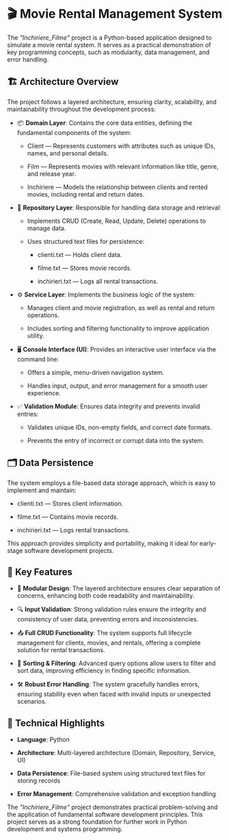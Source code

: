 # 🎬 Movie Rental Management System

The *"Inchiriere_Filme"* project is a Python-based application designed to simulate a movie rental system. It serves as a practical demonstration of key programming concepts, such as modularity, data management, and error handling.


## 🏗️ Architecture Overview

The project follows a layered architecture, ensuring clarity, scalability, and maintainability throughout the development process:

-  📦 **Domain Layer**: Contains the core data entities, defining the fundamental components of the system:

    -  Client — Represents customers with attributes such as unique IDs, names, and personal details.

    -  Film — Represents movies with relevant information like title, genre, and release year.

    -  Inchiriere — Models the relationship between clients and rented movies, including rental and return dates.


-  💾 **Repository Layer**: Responsible for handling data storage and retrieval:

      -  Implements CRUD (Create, Read, Update, Delete) operations to manage data.

      -  Uses structured text files for persistence:

            -  clienti.txt — Holds client data.

            -  filme.txt — Stores movie records.

            -  inchirieri.txt — Logs all rental transactions.


-  ⚙️ **Service Layer**: Implements the business logic of the system:

      -  Manages client and movie registration, as well as rental and return operations.

      -  Includes sorting and filtering functionality to improve application utility.



-  🖥️ **Console Interface (UI)**: Provides an interactive user interface via the command line:

      -  Offers a simple, menu-driven navigation system.

      -  Handles input, output, and error management for a smooth user experience.



-  ✅ **Validation Module**: Ensures data integrity and prevents invalid entries:

      -  Validates unique IDs, non-empty fields, and correct date formats.

      -  Prevents the entry of incorrect or corrupt data into the system.


## 🗂️ Data Persistence

The system employs a file-based data storage approach, which is easy to implement and maintain:

-  clienti.txt — Stores client information.

-  filme.txt — Contains movie records.

-  inchirieri.txt — Logs rental transactions.

This approach provides simplicity and portability, making it ideal for early-stage software development projects.


## 🌟 Key Features

-  🎯 **Modular Design**: The layered architecture ensures clear separation of concerns, enhancing both code readability and maintainability.

-  🔍 **Input Validation**: Strong validation rules ensure the integrity and consistency of user data, preventing errors and inconsistencies.

-  📤 **Full CRUD Functionality**: The system supports full lifecycle management for clients, movies, and rentals, offering a complete solution for rental transactions.

-  📑 **Sorting & Filtering**: Advanced query options allow users to filter and sort data, improving efficiency in finding specific information.

-  🛠️ **Robust Error Handling**: The system gracefully handles errors, ensuring stability even when faced with invalid inputs or unexpected scenarios.


## 🔬 Technical Highlights
-  **Language**: Python

-  **Architecture**: Multi-layered architecture (Domain, Repository, Service, UI)

-  **Data Persistence**: File-based system using structured text files for storing records

-  **Error Management**: Comprehensive validation and exception handling

The *"Inchiriere_Filme"* project demonstrates practical problem-solving and the application of fundamental software development principles. This project serves as a strong foundation for further work in Python development and systems programming.

